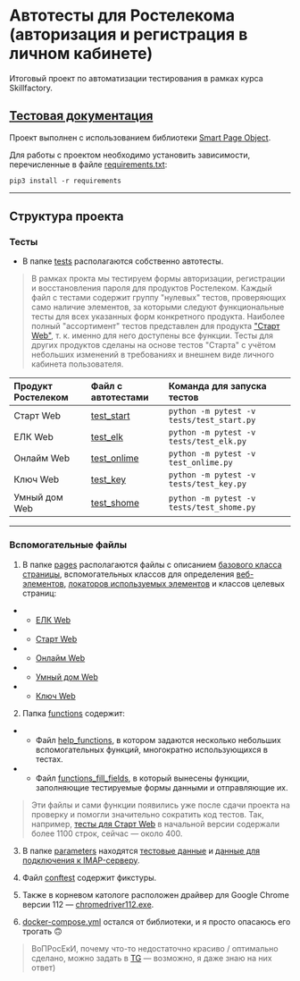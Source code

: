 # Автотесты для Ростелекома <br/> (авторизация и регистрация в личном кабинете)

Итоговый проект по автоматизации тестирования в рамках курса Skillfactory.

[Тестовая документация](https://docs.google.com/spreadsheets/d/1GjvSxUXRzA5Rv23GxID3IFa9WvPZGs1j82v-gmGr2TE/edit?usp=sharing)
---

Проект выполнен с использованием библиотеки [Smart Page Object](https://github.com/TimurNurlygayanov/ui-tests-example).

Для работы с проектом необходимо установить зависимости, перечисленные в файле [requirements.txt](requirements.txt):

    pip3 install -r requirements
    
---

## Структура проекта

### Тесты

* В папке [tests](tests) располагаются собственно автотесты.

>В рамках прокта мы тестируем формы авторизации, регистрации и восстановления пароля для продуктов Ростелеком. 
>Каждый файл с тестами содержит группу "нулевых" тестов, проверяющих само наличие элементов, за которыми следуют функциональные тесты для всех указанных форм конкретного продукта.
>Наиболее полный "ассортимент" тестов представлен для продукта ["Старт Web"](tests/test_start.py), т. к. именно для него доступены все функции. Тесты для других продуктов сделаны на основе тестов "Старта" с учётом небольших изменений в требованиях и внешнем виде личного кабинета пользователя.


| Продукт Ростелеком  | Файл с автотестами | Команда для запуска тестов |
| :---    | :----    | :---    |
| Старт Web    | [test_start](tests/test_start.py)    | `python -m pytest -v tests/test_start.py`   |
| ЕЛК Web    | [test_elk](tests/test_elk.py)    | `python -m pytest -v tests/test_elk.py`    |
| Онлайм Web    | [test_onlime](tests/test_onlime.py)    | `python -m pytest -v test_onlime.py`    |
| Ключ Web    | [test_key](tests/test_key.py)    | `python -m pytest -v tests/test_key.py`    |
| Умный дом Web    | [test_shome](tests/test_shome.py)    | `python -m pytest -v tests/test_shome.py`    |

---

### Вспомогательные файлы

1. В папке [pages](pages) располагаются файлы с описанием [базового класса страницы](pages/base.py), вспомогательных классов для определения [веб-элементов](pages/elements.py), [локаторов используемых элементов](pages/locators.py) и классов целевых страниц:
* * [ЕЛК Web](pages/elk_pages.py)
* * [Старт Web](pages/start_pages.py)
* * [Онлайм Web](pages/onlime_pages.py)
* * [Умный дом Web](pages/shome_pages.py)
* * [Ключ Web](pages/key_pages.py)

2. Папка [functions](functions) содержит:
* * Файл [help_functions](functions/help_functions.py), в котором задаются несколько небольших вспомогательных функций, многократно использующихся в тестах.
* * Файл [functions_fill_fields](functions/functions_fill_fields.py), в который вынесены функции, заполняющие тестируемые формы данными и отправляющие их. 
> Эти файлы и сами функции появились уже после сдачи проекта на проверку и помогли значительно сократить код тестов. Так, например, [тесты для Старт Web](tests/test_start.py) в начальной версии содержали более 1100 строк, сейчас — около 400.

3. В папке [parameters](parameters) находятся [тестовые данные](parameters/params_test.py) и [данные для подключения к IMAP-серверу](parameters/params_imap.py).

4. Файл [conftest](conftest.py) содержит фикстуры.

5. Также в корневом катологе расположен драйвер для Google Chrome версии 112 — [chromedriver112.exe](chromedriver112.exe).

6. [docker-compose.yml](docker-compose.yml) остался от библиотеки, и я просто опасаюсь его трогать 🙃 

> ВоПРосЕкИ, почему что-то недостаточно красиво / оптимально сделано, можно задать в [TG](https://t.me/lessehen) — возможно, я даже знаю на них ответ)
